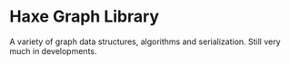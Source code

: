 # Haxe Graph Library
A variety of graph data structures, algorithms and serialization.  Still very much in developments.
